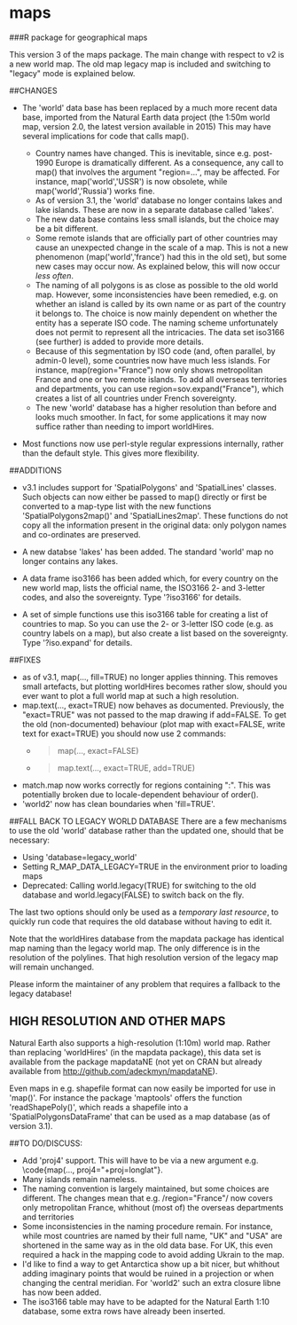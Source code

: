 # maps
###R package for geographical maps

This version 3 of the maps package. The main change with respect to v2 is a new world map. The old map legacy map is included and switching to "legacy" mode is explained below.

##CHANGES

- The 'world' data base has been replaced by a much more recent data base, imported from the Natural Earth data project (the 1:50m world map, version 2.0, the latest version available in 2015)
This may have several implications for code that calls map().
  * Country names have changed. This is inevitable, since e.g. post-1990 Europe is dramatically different. As a consequence, any call to map() that involves the argument "region=...", may be affected. For instance, map('world','USSR') is now obsolete, while map('world','Russia') works fine.
  * As of version 3.1, the 'world' database no longer contains lakes and lake islands. These are now in a separate database called 'lakes'.
  * The new data base contains less small islands, but the choice may be a bit different.
  * Some remote islands that are officially part of other countries may cause an unexpected change in the scale of a map. This is not a new phenomenon (map('world','france') had this in the old set), but some new cases may occur now. As explained below, this will now occur *less often*. 
  * The naming of all polygons is as close as possible to the old world map. However, some inconsistencies have been remedied, e.g. on whether an island is called by its own name or as part of the country it belongs to. The choice is now mainly dependent on whether the entity has a seperate ISO code. The naming scheme unfortunately does not permit to represent all the intricacies. The data set iso3166 (see further) is added to provide more details.
  * Because of this segmentation by ISO code (and, often parallel, by admin-0 level), some countries now have much less islands. For instance, map(region="France") now only shows metropolitan France and one or two remote islands. To add all overseas territories and departments, you can use region=sov.expand("France"),  which creates a list of all countries under French sovereignty. 
  * The new 'world' database has a higher resolution than before and looks much smoother. In fact, for some applications it may now suffice rather than needing to import worldHires.

- Most functions now use perl-style regular expressions internally, rather than the default style. This gives more flexibility.

##ADDITIONS

- v3.1 includes support for 'SpatialPolygons' and 'SpatialLines' classes. Such objects can now either be passed to map() directly or first be converted to a map-type list with the new functions 'SpatialPolygons2map()' and 'SpatialLines2map'. These functions do not copy all the information present in the original data: only polygon names and co-ordinates are preserved.

- A new databse 'lakes' has been added. The standard 'world' map no longer contains any lakes.

- A data frame iso3166 has been added which, for every country on the new world map, lists the official name, the ISO3166 2- and 3-letter codes, and also the sovereignty. Type '?iso3166' for details.

- A set of simple functions use this iso3166 table for creating a list of countries to map. So you can use the 2- or 3-letter ISO code (e.g. as country labels on a map), but also create a list based on the sovereignty. Type '?iso.expand' for details.
  
##FIXES
- as of v3.1, map(..., fill=TRUE) no longer applies thinning. This removes small artefacts, but plotting worldHires becomes rather slow, should you ever want to plot a full world map at such a high resolution.
- map.text(..., exact=TRUE) now behaves as documented. Previously, the "exact=TRUE" was not passed to the map drawing if add=FALSE. To get the old (non-documented) behaviour (plot map with exact=FALSE, write text for exact=TRUE) you should now use 2 commands: 
  * > map(..., exact=FALSE)
  * > map.text(..., exact=TRUE, add=TRUE)
- match.map now works correctly for regions containing ":". This was potentially broken due to locale-dependent behaviour of order().
- 'world2' now has clean boundaries when 'fill=TRUE'.

##FALL BACK TO LEGACY WORLD DATABASE
There are a few mechanisms to use the old 'world' database rather than the updated one, should that be necessary:
- Using 'database=legacy_world'
- Setting R_MAP_DATA_LEGACY=TRUE in the environment prior to loading maps
- Deprecated: Calling world.legacy(TRUE) for switching to the old database and world.legacy(FALSE) to switch back on the fly.

The last two options should only be used as a *temporary last resource*, to quickly run code that requires the old database without having to edit it.

Note that the worldHires database from the mapdata package has identical map naming than the legacy world map. The only difference is in the resolution of the polylines. That high resolution version of the legacy map will remain unchanged.

Please inform the maintainer of any problem that requires a fallback to the legacy database!


## HIGH RESOLUTION AND OTHER MAPS

Natural Earth also supports a high-resolution (1:10m) world map. Rather than replacing 'worldHires' (in the mapdata package), this data set is available from the package mapdataNE (not yet on CRAN but already available from http://github.com/adeckmyn/mapdataNE).

Even maps in e.g. shapefile format can now easily be imported for use in 'map()'. For instance the package 'maptools' offers the function 'readShapePoly()', which reads a shapefile into a 'SpatialPolygonsDataFrame' that can be used as a map database (as of version 3.1).


##TO DO/DISCUSS:
- Add 'proj4' support. This will have to be via a new argument e.g. \code{map(..., proj4="+proj=longlat"}.
- Many islands remain nameless.
- The naming convention is largely maintained, but some choices are different. The changes mean that e.g. /region="France"/ now covers only metropolitan France, whithout (most of) the overseas departments and territories
- Some inconsistencies in the naming procedure remain. For instance, while most countries are named by their full name, "UK" and "USA" are shortened in the same way as in the old data base. For UK, this even required a hack in the mapping code to avoid adding Ukrain to the map.
- I'd like to find a way to get Antarctica show up a bit nicer, but whithout adding imaginary points that would be ruined in a projection or when changing the central meridian. For 'world2' such an extra closure libne has now been added.
- The iso3166 table may have to be adapted for the Natural Earth 1:10 database, some extra rows have already been inserted.
